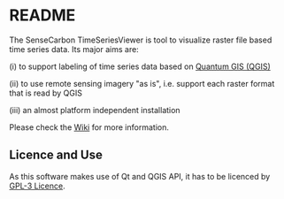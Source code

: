 # README #

The SenseCarbon TimeSeriesViewer is tool to visualize raster file based time series data.
Its major aims are: 

(i) to support labeling of time series data based on [Quantum GIS (QGIS)](www.qgis.org)

(ii) to use remote sensing imagery "as is", i.e. support each raster format that is read by QGIS

(iii) an almost platform independent installation

Please check the [Wiki](https://bitbucket.org/jakimowb/sensecarbontsviewer/wiki/Home) for more information.

## Licence and Use ##

As this software makes use of Qt and QGIS API, it has to be licenced by [GPL-3 Licence](GPL-3.0.txt).

